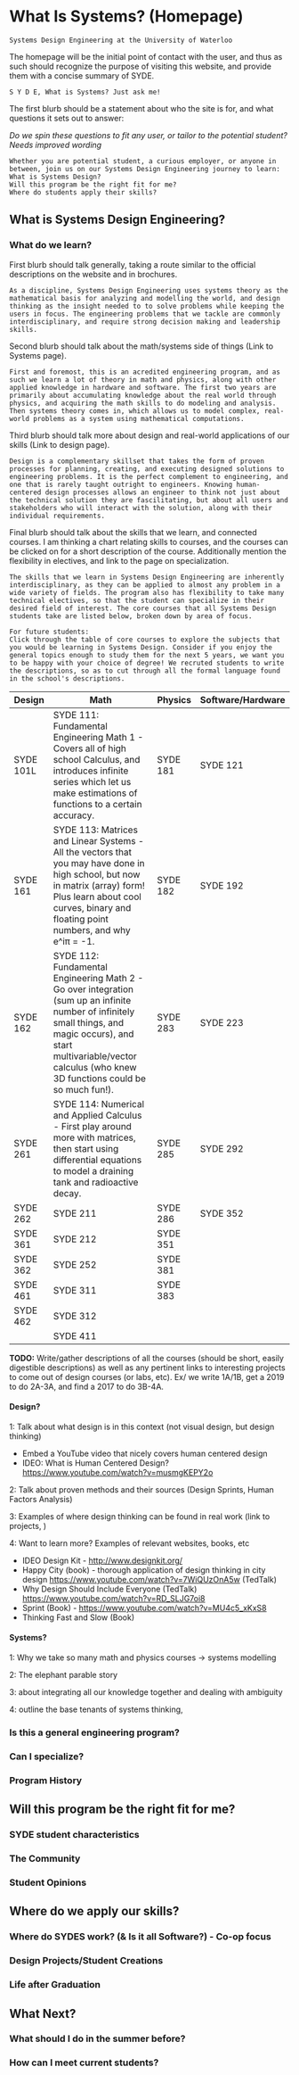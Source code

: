# What Is Systems? (Homepage)

```
Systems Design Engineering at the University of Waterloo
```

The homepage will be the initial point of contact with the user, and thus as such should recognize the purpose of visiting this website, and provide them with a concise summary of SYDE.

```
S Y D E, What is Systems? Just ask me!
```

The first blurb should be a statement about who the site is for, and what questions it sets out to answer:

*Do we spin these questions to fit any user, or tailor to the potential student? Needs improved wording*

```
Whether you are potential student, a curious employer, or anyone in between, join us on our Systems Design Engineering journey to learn:
What is Systems Design?
Will this program be the right fit for me?
Where do students apply their skills?
```

## What is Systems Design Engineering?

### What do we learn?

First blurb should talk generally, taking a route similar to the official descriptions on the website and in brochures.

```
As a discipline, Systems Design Engineering uses systems theory as the mathematical basis for analyzing and modelling the world, and design thinking as the insight needed to to solve problems while keeping the users in focus. The engineering problems that we tackle are commonly interdisciplinary, and require strong decision making and leadership skills.
```

Second blurb should talk about the math/systems side of things (Link to Systems page).

```
First and foremost, this is an acredited engineering program, and as such we learn a lot of theory in math and physics, along with other applied knowledge in hardware and software. The first two years are primarily about accumulating knowledge about the real world through physics, and acquiring the math skills to do modeling and analysis. Then systems theory comes in, which allows us to model complex, real-world problems as a system using mathematical computations.
```

Third blurb should talk more about design and real-world applications of our skills (Link to design page).

```
Design is a complementary skillset that takes the form of proven processes for planning, creating, and executing designed solutions to engineering problems. It is the perfect complement to engineering, and one that is rarely taught outright to engineers. Knowing human-centered design processes allows an engineer to think not just about the technical solution they are fascilitating, but about all users and stakeholders who will interact with the solution, along with their individual requirements.
```

Final blurb should talk about the skills that we learn, and connected courses. I am thinking a chart relating skills to courses, and the courses can be clicked on for a short description of the course. Additionally mention the flexibility in electives, and link to the page on specialization.

```
The skills that we learn in Systems Design Engineering are inherently interdisciplinary, as they can be applied to almost any problem in a wide variety of fields. The program also has flexibility to take many technical electives, so that the student can specialize in their desired field of interest. The core courses that all Systems Design students take are listed below, broken down by area of focus.
```

```
For future students:
Click through the table of core courses to explore the subjects that you would be learning in Systems Design. Consider if you enjoy the general topics enough to study them for the next 5 years, we want you to be happy with your choice of degree! We recruted students to write the descriptions, so as to cut through all the formal language found in the school's descriptions.
```

| Design    | Math                                     | Physics  | Software/Hardware |
| --------- | ---------------------------------------- | -------- | ----------------- |
| SYDE 101L | SYDE 111: Fundamental Engineering Math 1 - Covers all of high school Calculus, and introduces infinite series which let us make estimations of functions to a certain accuracy. | SYDE 181 | SYDE 121          |
| SYDE 161  | SYDE 113: Matrices and Linear Systems - All the vectors that you may have done in high school, but now in matrix (array) form! Plus learn about cool curves, binary and floating point numbers, and why e^iπ = -1. | SYDE 182 | SYDE 192          |
| SYDE 162  | SYDE 112: Fundamental Engineering Math 2 - Go over integration (sum up an infinite number of infinitely small things, and magic occurs), and start multivariable/vector calculus (who knew 3D functions could be so much fun!). | SYDE 283 | SYDE 223          |
| SYDE 261  | SYDE 114: Numerical and Applied Calculus - First play around more with matrices, then start using differential equations to model a draining tank and radioactive decay. | SYDE 285 | SYDE 292          |
| SYDE 262  | SYDE 211                                 | SYDE 286 | SYDE 352          |
| SYDE 361  | SYDE 212                                 | SYDE 351 |                   |
| SYDE 362  | SYDE 252                                 | SYDE 381 |                   |
| SYDE 461  | SYDE 311                                 | SYDE 383 |                   |
| SYDE 462  | SYDE 312                                 |          |                   |
|           | SYDE 411                                 |          |                   |

**TODO:** Write/gather descriptions of all the courses (should be short, easily digestible descriptions) as well as any pertinent links to interesting projects to come out of design courses (or labs, etc). Ex/ we write 1A/1B, get a 2019 to do 2A-3A, and find a 2017 to do 3B-4A.

#### Design?

1: Talk about what design is in this context (not visual design, but design thinking)

- Embed a YouTube video that nicely covers human centered design
- IDEO: What is Human Centered Design? https://www.youtube.com/watch?v=musmgKEPY2o

2: Talk about proven methods and their sources (Design Sprints, Human Factors Analysis)

3: Examples of where design thinking can be found in real work (link to projects, )

4: Want to learn more? Examples of relevant websites, books, etc

- IDEO Design Kit - http://www.designkit.org/
- Happy City (book) - thorough application of design thinking in city design https://www.youtube.com/watch?v=7WiQUzOnA5w (TedTalk)
- Why Design Should Include Everyone (TedTalk) https://www.youtube.com/watch?v=RD_SLJG7oi8
- Sprint (Book) - https://www.youtube.com/watch?v=MU4c5_xKxS8
- Thinking Fast and Slow (Book)

#### Systems?

1: Why we take so many math and physics courses -> systems modelling

2: The elephant parable story

3: about integrating all our knowledge together and dealing with ambiguity

4: outline the base tenants of systems thinking, 

### Is this a general engineering program?

### Can I specialize?

### Program History

## Will this program be the right fit for me?

### SYDE student characteristics

### The Community

### Student Opinions

## Where do we apply our skills?

### Where do SYDES work? (& Is it all Software?) - Co-op focus

### Design Projects/Student Creations

### Life after Graduation

## What Next?

### What should I do in the summer before?

### How can I meet current students?